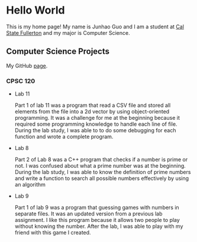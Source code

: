 # Hello World

This is my home page! My name is Junhao Guo and I am a student at [Cal State Fullerton](http://www.fullerton.edu/) and my major is Computer Science.

## Computer Science Projects

My GitHub [page](http://github.com/guojunhao11).

### CPSC 120

* Lab 11

    Part 1 of lab 11 was a program that read a CSV file and stored all elements from the file into a 2d vector by using object-oriented programming. It was a challenge for me at the beginning because it required some programming knowledge to handle each line of file. During the lab study, I was able to to do some debugging for each function and wrote a complete program.

* Lab 8

    Part 2 of Lab 8 was a C++ program that checks if a number is prime or not. I was confused about what a prime number was at the beginning. During the lab study, I was able to know the definition of prime numbers and write a function to search all possible numbers effectively by using an algorithm

* Lab 9

    Part 1 of lab 9 was a program that guessing games with numbers in separate files. It was an updated version from a previous lab assignment. I like this program because it allows two people to play without knowing the number. After the lab, I was able to play with my friend with this game I created. 
